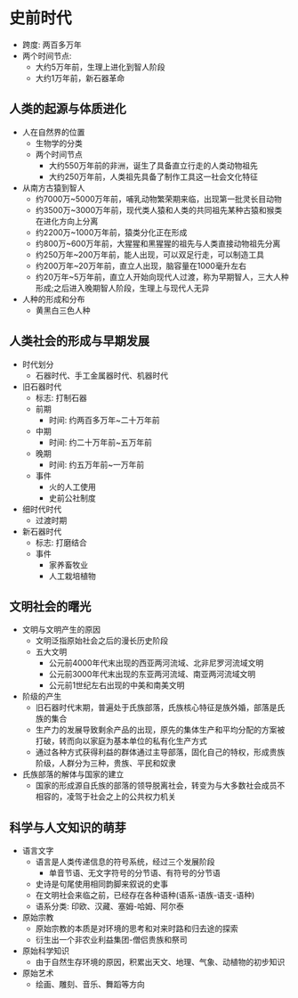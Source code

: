 # 史前时代
- 跨度: 两百多万年
- 两个时间节点:
    - 大约5万年前，生理上进化到智人阶段
    - 大约1万年前，新石器革命

## 人类的起源与体质进化
- 人在自然界的位置
    - 生物学的分类
    - 两个时间节点
        - 大约550万年前的非洲，诞生了具备直立行走的人类动物祖先
        - 大约250万年前，人类祖先具备了制作工具这一社会文化特征
- 从南方古猿到智人
    - 约7000万~5000万年前，哺乳动物繁荣期来临，出现第一批灵长目动物
    - 约3500万~3000万年前，现代类人猿和人类的共同祖先某种古猿和猴类在进化方向上分离
    - 约2200万~1000万年前，猿类分化正在形成
    - 约800万~600万年前，大猩猩和黑猩猩的祖先与人类直接动物祖先分离
    - 约250万年~200万年前，能人出现，可以双足行走，可以制造工具
    - 约200万年~20万年前，直立人出现，脑容量在1000毫升左右
    - 约20万年~5万年前，直立人开始向现代人过渡，称为早期智人，三大人种形成;之后进入晚期智人阶段，生理上与现代人无异
- 人种的形成和分布
    - 黄黑白三色人种

## 人类社会的形成与早期发展
- 时代划分
    - 石器时代、手工金属器时代、机器时代
- 旧石器时代
    - 标志: 打制石器
    - 前期
        - 时间: 约两百多万年~二十万年前
    - 中期
        - 时间: 约二十万年前~五万年前
    - 晚期
        - 时间: 约五万年前~一万年前
    - 事件
        - 火的人工使用
        - 史前公社制度
- 细时代时代
    - 过渡时期
- 新石器时代
    - 标志: 打磨结合
    - 事件
        - 家养畜牧业
        - 人工栽培植物

## 文明社会的曙光
- 文明与文明产生的原因
    - 文明泛指原始社会之后的漫长历史阶段
    - 五大文明
        - 公元前4000年代末出现的西亚两河流域、北非尼罗河流域文明
        - 公元前3000年代末出现的东亚两河流域、南亚两河流域文明
        - 公元前1世纪左右出现的中美和南美文明
- 阶级的产生
    - 旧石器时代末期，普遍处于氏族部落，氏族核心特征是族外婚，部落是氏族的集合
    - 生产力的发展导致剩余产品的出现，原先的集体生产和平均分配的方案被打破，转而向以家庭为基本单位的私有化生产方式
    - 通过各种方式获得利益的群体通过主导部落，固化自己的特权，形成贵族阶级，人群分为三种，贵族、平民和奴隶
- 氏族部落的解体与国家的建立
    - 国家的形成源自氏族的部落的领导脱离社会，转变为与大多数社会成员不相容的，凌驾于社会之上的公共权力机关

## 科学与人文知识的萌芽
- 语言文字
    - 语言是人类传递信息的符号系统，经过三个发展阶段
        - 单音节语、无文字符号的分节语、有符号的分节语
    - 史诗是句尾使用相同韵脚来叙说的史事
    - 在文明社会来临之前，已经存在各种语种(语系-语族-语支-语种)
    - 语系分类: 印欧、汉藏、塞姆-哈姆、阿尔泰
- 原始宗教
    - 原始宗教的本质是对环境的思考和对来时路和归去途的探索
    - 衍生出一个非农业利益集团-僧侣贵族和祭司
- 原始科学知识
    - 由于自然生存环境的原因，积累出天文、地理、气象、动植物的初步知识
- 原始艺术
    - 绘画、雕刻、音乐、舞蹈等方向